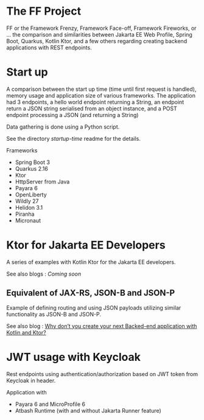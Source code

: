 # The FF Project

FF or the Framework Frenzy, Framework Face-off, Framework Fireworks, or ... the comparison and similarities between Jakarta EE Web Profile, Spring Boot, Quarkus, Kotlin Ktor, and a few others regarding creating backend applications with REST endpoints.


# Start up

A comparison between the start up time (time until first request is handled), memory usage and application size of various frameworks.  The application had 3 endpoints, a hello world endpoint returning a String, an endpoint return a JSON string serialised from an object instance, and a POST endpoint processing a JSON (and returning a String)

Data gathering is done using a Python script.

See the directory _startup-time_ readme for the details.

Frameworks

- Spring Boot 3
- Quarkus 2.16
- Ktor 
- HttpServer from Java
- Payara 6
- OpenLiberty
- Wildly 27
- Helidon 3.1
- Piranha
- Micronaut



# Ktor for Jakarta EE Developers

A series of examples with Kotlin Ktor for the Jakarta EE developers.

See also blogs : *Coming soon*

## Equivalent of JAX-RS, JSON-B and JSON-P

Example of defining routing and using JSON payloads utilizing similar functionality as JSON-B and JSON-P.

See also blog : [Why don’t you create your next Backed-end application with Kotlin and Ktor?](https://www.atbash.be/2023/05/02/why-dont-you-create-your-next-backed-end-application-with-kotlin-and-ktor/)

# JWT usage with Keycloak

Rest endpoints using authentication/authorization based on JWT token from Keycloak in header.

Application with

- Payara 6 and MicroProfile 6
- Atbash Runtime (with and without Jakarta Runner feature)
